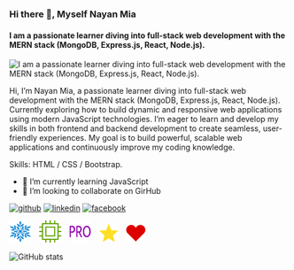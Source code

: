 


### Hi there 👋, Myself Nayan Mia
#### I am a passionate learner diving into full-stack web development with the MERN stack (MongoDB, Express.js, React, Node.js). 
![I am a passionate learner diving into full-stack web development with the MERN stack (MongoDB, Express.js, React, Node.js). ](https://media.licdn.com/dms/image/v2/D5616AQH9Ae0XzbJ1sQ/profile-displaybackgroundimage-shrink_350_1400/profile-displaybackgroundimage-shrink_350_1400/0/1731511678116?e=1743033600&v=beta&t=48_U0yHJB9ob0KBVNpKfuuFcKVb-5CuhTBbT9l5eu7o)

Hi, I’m Nayan Mia, a passionate learner diving into full-stack web development with the MERN stack (MongoDB, Express.js, React, Node.js). Currently exploring how to build dynamic and responsive web applications using modern JavaScript technologies. I’m eager to learn and develop my skills in both frontend and backend development to create seamless, user-friendly experiences. My goal is to build powerful, scalable web applications and continuously improve my coding knowledge.

Skills: HTML / CSS / Bootstrap.

- 🌱 I’m currently learning JavaScript 
- 👯 I’m looking to collaborate on GirHub 


[<img src='https://cdn.jsdelivr.net/npm/simple-icons@3.0.1/icons/github.svg' alt='github' height='40'>](https://github.com/nayan-mia-09)  [<img src='https://cdn.jsdelivr.net/npm/simple-icons@3.0.1/icons/linkedin.svg' alt='linkedin' height='40'>](https://www.linkedin.com/in/nayanmia/)  [<img src='https://cdn.jsdelivr.net/npm/simple-icons@3.0.1/icons/facebook.svg' alt='facebook' height='40'>](https://www.facebook.com/nayanmia)  

<a href='https://archiveprogram.github.com/'><img src='https://raw.githubusercontent.com/acervenky/animated-github-badges/master/assets/acbadge.gif' width='40' height='40'></a> <a href='https://docs.github.com/en/developers'><img src='https://raw.githubusercontent.com/acervenky/animated-github-badges/master/assets/devbadge.gif' width='40' height='40'></a> <a href='https://github.com/pricing'><img src='https://raw.githubusercontent.com/acervenky/animated-github-badges/master/assets/pro.gif' width='40' height='40'></a> <a href='https://stars.github.com/'><img src='https://raw.githubusercontent.com/acervenky/animated-github-badges/master/assets/starbadge.gif' width='35' height='35'></a> <a href='https://docs.github.com/en/github/supporting-the-open-source-community-with-github-sponsors'><img src='https://raw.githubusercontent.com/acervenky/animated-github-badges/master/assets/sponsorbadge.gif' width='35' height='35'></a> 

![GitHub stats](https://github-readme-stats.vercel.app/api?username=nayan-mia-09&show_icons=true)  

